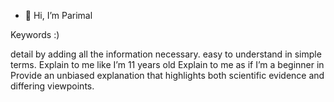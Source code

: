 - 👋 Hi, I’m Parimal

<!---
raininfotech-parimal183/raininfotech-parimal183 is a ✨ special ✨ repository because its `README.md` (this file) appears on your GitHub profile.
You can click the Preview link to take a look at your changes.
--->

Keywords :) 

detail by adding all the information necessary.
easy to understand
in simple terms.
Explain to me like I’m 11 years old 
Explain to me as if I’m a beginner in
Provide an unbiased explanation that highlights both scientific evidence and differing viewpoints.
